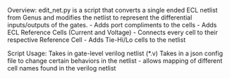 Overview:
    edit_net.py is a script that converts a single ended ECL netlist from Genus and modifies the netlist 
    to represent the differential inputs/outputs of the gates.
        - Adds port compliments to the cells
        - Adds ECL Reference Cells (Current and Voltage)
        - Connects every cell to their respective Reference Cell
        - Adds Tie-Hi/Lo cells to the netlist

Script Usage:
    Takes in gate-level verilog netlist (*.v)
    Takes in a json config file to change certain behaviors in the netlist
        - allows mapping of different cell names found in the verilog netlist

